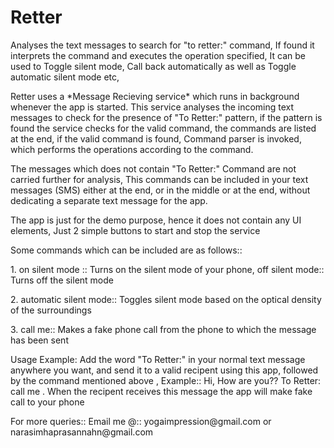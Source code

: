 # Retter
Analyses the text messages to search for "to retter:" command, If found it interprets the command and executes the operation specified, It can be used to Toggle silent mode, Call back automatically as well as Toggle automatic silent mode etc, 
<p>Retter uses a *Message Recieving service* which runs in background whenever the app is started. This service analyses the incoming text messages
to check for the presence of "To Retter:" pattern, if the pattern is found the service checks for the valid command, the commands are listed at the end,
if the valid command is found, Command parser is invoked, which performs the operations according to the command.</p>
<p> The messages which does not contain "To Retter:" Command are not carried further for analysis, This commands can be included in
your text messages (SMS) either at the end, or in the middle or at the end, without dedicating a separate text message for the app.</p>
<p> The app is just for the demo purpose, hence it does not contain any UI elements, Just 2 simple buttons to start and stop the service</p>

<p>Some commands which can be included are as follows::</p>
<p> 1. on silent mode :: Turns on the silent mode of your phone, off silent mode:: Turns off the silent mode </p>
<p>2. automatic silent mode:: Toggles silent mode based on the optical density of the surroundings </p>
<p>3. call me:: Makes a fake phone call from the phone to which the message has been sent </p>

<p> Usage Example: Add the word "To Retter:" in your normal text message anywhere you want, and send it to a valid recipent using this app, followed by the command mentioned above , Example:: Hi, How are you?? To Retter: call me . When the recipent receives this message the app will make fake call to your phone </p>

<p> For more queries:: Email me @:: yogaimpression@gmail.com or narasimhaprasannahn@gmail.com </p>
